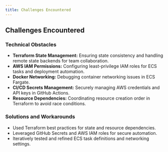 ```yaml
---
title: Challenges Encountered
---
```


## Challenges Encountered

### Technical Obstacles

-   **Terraform State Management:** Ensuring state consistency and handling remote state backends for team collaboration.
-   **AWS IAM Permissions:** Configuring least-privilege IAM roles for ECS tasks and deployment automation.
-   **Docker Networking:** Debugging container networking issues in ECS Fargate.
-   **CI/CD Secrets Management:** Securely managing AWS credentials and API keys in GitHub Actions.
-   **Resource Dependencies:** Coordinating resource creation order in Terraform to avoid race conditions.

### Solutions and Workarounds

-   Used Terraform best practices for state and resource dependencies.
-   Leveraged GitHub Secrets and AWS IAM roles for secure automation.
-   Iteratively tested and refined ECS task definitions and networking settings.

